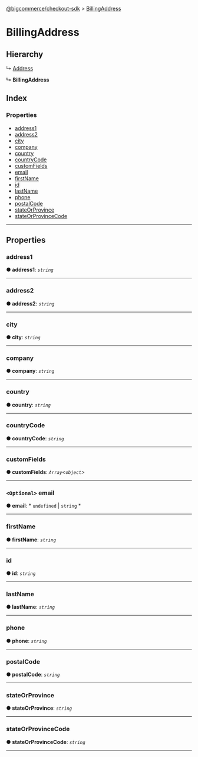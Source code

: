 [@bigcommerce/checkout-sdk](../README.md) > [BillingAddress](../interfaces/billingaddress.md)

# BillingAddress

## Hierarchy

↳  [Address](address.md)

**↳ BillingAddress**

## Index

### Properties

* [address1](billingaddress.md#address1)
* [address2](billingaddress.md#address2)
* [city](billingaddress.md#city)
* [company](billingaddress.md#company)
* [country](billingaddress.md#country)
* [countryCode](billingaddress.md#countrycode)
* [customFields](billingaddress.md#customfields)
* [email](billingaddress.md#email)
* [firstName](billingaddress.md#firstname)
* [id](billingaddress.md#id)
* [lastName](billingaddress.md#lastname)
* [phone](billingaddress.md#phone)
* [postalCode](billingaddress.md#postalcode)
* [stateOrProvince](billingaddress.md#stateorprovince)
* [stateOrProvinceCode](billingaddress.md#stateorprovincecode)

---

## Properties

<a id="address1"></a>

###  address1

**● address1**: *`string`*

___
<a id="address2"></a>

###  address2

**● address2**: *`string`*

___
<a id="city"></a>

###  city

**● city**: *`string`*

___
<a id="company"></a>

###  company

**● company**: *`string`*

___
<a id="country"></a>

###  country

**● country**: *`string`*

___
<a id="countrycode"></a>

###  countryCode

**● countryCode**: *`string`*

___
<a id="customfields"></a>

###  customFields

**● customFields**: *`Array`<`object`>*

___
<a id="email"></a>

### `<Optional>` email

**● email**: * `undefined` &#124; `string`
*

___
<a id="firstname"></a>

###  firstName

**● firstName**: *`string`*

___
<a id="id"></a>

###  id

**● id**: *`string`*

___
<a id="lastname"></a>

###  lastName

**● lastName**: *`string`*

___
<a id="phone"></a>

###  phone

**● phone**: *`string`*

___
<a id="postalcode"></a>

###  postalCode

**● postalCode**: *`string`*

___
<a id="stateorprovince"></a>

###  stateOrProvince

**● stateOrProvince**: *`string`*

___
<a id="stateorprovincecode"></a>

###  stateOrProvinceCode

**● stateOrProvinceCode**: *`string`*

___

